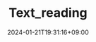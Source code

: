 ---
weight: 999
title: "Text_reading"
description: ""
icon: "article"
date: "2024-01-21T19:31:16+09:00"
lastmod: "2024-01-21T19:31:16+09:00"
draft: true
toc: true
---